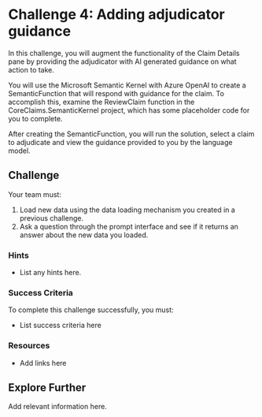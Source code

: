 # Challenge 4: Adding adjudicator guidance

In this challenge, you will augment the functionality of the Claim Details pane by providing the adjudicator with AI generated guidance on what action to take. 

You will use the Microsoft Semantic Kernel with Azure OpenAI to create a SemanticFunction that will respond with guidance for the claim. To accomplish this, examine the ReviewClaim function in the CoreClaims.SemanticKernel project, which has some placeholder code for you to complete.

After creating the SemanticFunction, you will run the solution, select a claim to adjudicate and view the guidance provided to you by the language model.

## Challenge

Your team must:

1. Load new data using the data loading mechanism you created in a previous challenge.
2. Ask a question through the prompt interface and see if it returns an answer about the new data you loaded.

### Hints

- List any hints here.

### Success Criteria

To complete this challenge successfully, you must:

- List success criteria here

### Resources

- Add links here

## Explore Further

Add relevant information here.
